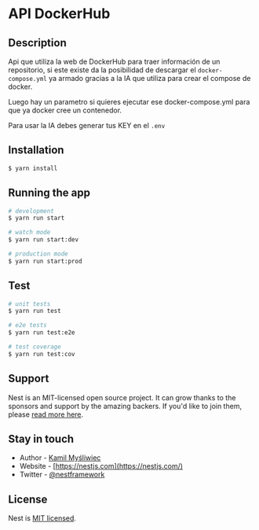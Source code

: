 # API DockerHub

## Description

Api que utiliza la web de DockerHub para traer información de un repositorio, si este existe da la posibilidad de descargar el ```docker-compose.yml```
ya armado gracias a la IA que utiliza para crear el compose de docker.

Luego hay un parametro si quieres ejecutar ese docker-compose.yml para que ya docker cree un contenedor.

Para usar la IA debes generar tus KEY en el ```.env```

## Installation

```bash
$ yarn install
```

## Running the app

```bash
# development
$ yarn run start

# watch mode
$ yarn run start:dev

# production mode
$ yarn run start:prod
```

## Test

```bash
# unit tests
$ yarn run test

# e2e tests
$ yarn run test:e2e

# test coverage
$ yarn run test:cov
```

## Support

Nest is an MIT-licensed open source project. It can grow thanks to the sponsors and support by the amazing backers. If you'd like to join them, please [read more here](https://docs.nestjs.com/support).

## Stay in touch

- Author - [Kamil Myśliwiec](https://kamilmysliwiec.com)
- Website - [https://nestjs.com](https://nestjs.com/)
- Twitter - [@nestframework](https://twitter.com/nestframework)

## License

Nest is [MIT licensed](LICENSE).
